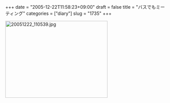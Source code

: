 +++
date = "2005-12-22T11:58:23+09:00"
draft = false
title = "バスでもミーティング"
categories = ["diary"]
slug = "1735"
+++

<img src="http://ieiriblog.img.jugem.cc/20051222_110539.jpg" class="pict" width="320" height="240" alt="20051222_110539.jpg" />
